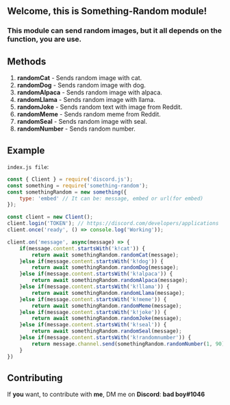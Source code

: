 ## Welcome, this is Something-Random module!
### This module can send random images, but it all depends on the function, you are use.

## Methods
1. **randomCat** - Sends random image with cat.<br>
2. **randomDog** - Sends random image with dog.<br>
3. **randomAlpaca** - Sends random image with alpaca.<br>
4. **randomLlama** - Sends random image with llama.<br>
5. **randomJoke** - Sends random text with image from Reddit.<br>
6. **randomMeme** - Sends random meme from Reddit.<br>
7. **randomSeal** - Sends random image with seal.<br>
8. **randomNumber** - Sends random number.<br>

## Example
`index.js file`:<br>
```js
const { Client } = require('discord.js');
const something = require('something-random');
const somethingRandom = new something({
    type: 'embed' // It can be: message, embed or url(for embed)
});

const client = new Client();
client.login('TOKEN'); // https://discord.com/developers/applications
client.once('ready', () => console.log('Working'));

client.on('message', async(message) => {
    if(message.content.startsWith('k!cat')) {
        return await somethingRandom.randomCat(message);
    }else if(message.content.startsWith('k!dog')) {
        return await somethingRandom.randomDog(message);
    }else if(message.content.startsWith('k!alpaca')) {
        return await somethingRandom.randomAlpaca(message);
    }else if(message.content.startsWith('k!llama')) {
        return await somethingRandom.randomLlama(message);
    }else if(message.content.startsWith('k!meme')) {
        return await somethingRandom.randomMeme(message);
    }else if(message.content.startsWith('k!joke')) {
        return await somethingRandom.randomJoke(message);
    }else if(message.content.startsWith('k!seal')) {
        return await somethingRandom.randomSeal(message);
    }else if(message.content.startsWith('k!randomnumber')) {
        return message.channel.send(somethingRandom.randomNumber(1, 90));
    }
})
```

## Contributing
If **you** want, to contribute with **me**, DM me on **Discord**: **bad boy#1046**